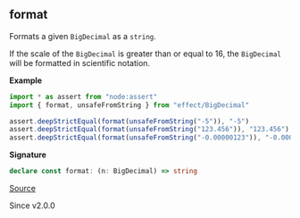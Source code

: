 ## format

Formats a given `BigDecimal` as a `string`.

If the scale of the `BigDecimal` is greater than or equal to 16, the `BigDecimal` will
be formatted in scientific notation.

**Example**

```ts
import * as assert from "node:assert"
import { format, unsafeFromString } from "effect/BigDecimal"

assert.deepStrictEqual(format(unsafeFromString("-5")), "-5")
assert.deepStrictEqual(format(unsafeFromString("123.456")), "123.456")
assert.deepStrictEqual(format(unsafeFromString("-0.00000123")), "-0.00000123")
```

**Signature**

```ts
declare const format: (n: BigDecimal) => string
```

[Source](https://github.com/Effect-TS/effect/tree/main/packages/effect/src/BigDecimal.ts#L974)

Since v2.0.0